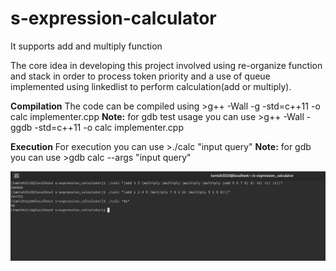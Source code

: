 # s-expression-calculator

It supports add and multiply function 

The core idea in developing this project involved using re-organize function and stack in order to process token priority and a use of queue implemented using linkedlist to perform calculation(add or multiply).

**Compilation**
The code can be compiled using >g++ -Wall -g -std=c++11 -o calc implementer.cpp
**Note:** for gdb test usage you can use >g++ -Wall -ggdb -std=c++11 -o calc implementer.cpp

**Execution**
For execution you can use >./calc "input query"
**Note:** for gdb you can use >gdb calc --args "input query"

<img src="https://github.com/tamizh3110/s-expression-calculator/blob/master/output_screenshot.png"></img>
